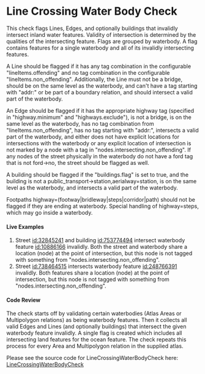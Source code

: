 # Line Crossing Water Body Check

This check flags Lines, Edges, and optionally buildings that invalidly intersect inland water features. Validity of intersection is determined by the qualities of the intersecting feature. Flags are grouped by waterbody. A flag contains features for a single waterbody and all of its invalidly intersecting features.

A Line should be flagged if it has any tag combination in the configurable "lineItems.offending" and no tag combination in the configurable "lineItems.non_offending". Additionally, the Line must not be a bridge, should be on the same level as the waterbody, and can't have a tag starting with "addr:" or be part of a boundary relation, and should intersect a valid part of the waterbody.

An Edge should be flagged if it has the appropriate highway tag (specified in "highway.minimum" and "highways.exclude"), is not a bridge, is on the same level as the waterbody, has no tag combination from "lineItems.non_offending", has no tag starting with "addr:", intersects a valid part of the waterbody, and either does not have explicit locations for intersections with the waterbody or any explicit location of intersection is not marked by a node with a tag in "nodes.intersecting.non_offending". If any nodes of the street physically in the waterbody do not have a ford tag that is not ford->no, the street should be flagged as well.

A building should be flagged if the "buildings.flag" is set to true, and the building is not a public_transport->station,aerialway=station, is on the same level as the waterbody, and intersects a valid part of the waterbody.

Footpaths highway=(footway|bridleway|steps|corridor|path) should not be flagged if they are ending at waterbody. Special handling of highway=steps, which may go inside a waterbody. 

#### Live Examples

1. Street [id:32845241](https://www.openstreetmap.org/way/32845241) and building [id:753774494](https://www.openstreetmap.org/way/753774494) intersect waterbody feature [id:10886166](https://www.openstreetmap.org/relation/10886166) invalidly. Both the street and waterbody share a location (node) at the point of intersection, but this node is not tagged with something from "nodes.intersecting.non_offending".
2. Street [id:738464515](https://www.openstreetmap.org/way/738464515) intersects waterbody feature [id:248766391](https://www.openstreetmap.org/way/248766391) invalidly. Both features share a location (node) at the point of intersection, but this node is not tagged with something from "nodes.intersecting.non_offending".

#### Code Review

The check starts off by validating certain waterbodies (Atlas Areas or Multipolygon relations) as being waterbody features. Then it collects all valid Edges and Lines (and optionally buildings) that intersect the given waterbody feature invalidly. A single flag is created which includes all intersecting land features for the ocean feature. The check repeats this process for every Area and Multipolygon relation in the supplied atlas.

Please see the source code for LineCrossingWaterBodyCheck here: [LineCrossingWaterBodyCheck](../../src/main/java/org/openstreetmap/atlas/checks/validation/intersections/LineCrossingWaterBodyCheck.java)
